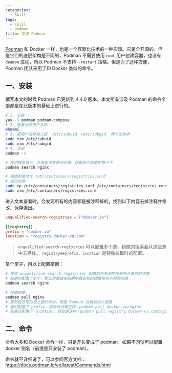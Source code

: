 ```yaml
---
categories:
  - Skill
tags:
  - skill
  - podman
title: 初识 Podman
---
```


[Podman](https://podman.io/) 和 Docker 一样，也是一个容器化技术的一种实现。它是全开源的。但是它们的底层架构是不同的，Podman 不需要使用 `root` 用户创建容器，也没有 `deamon` 进程，所以 Podman 不支持`--restart` 策略。但是为了迁移方便，Podman 团队采用了和 Docker 类似的命令。

<!-- more -->

## 一、安装

撰写本文的时候 Podman 已更新到 4.4.0 版本，本文所有涉及 Podman 的命令全部都是在此版本的基础上进行的。

```bash
# 1. 安装
yay -S podman podman-compose
# 2. 查看当前用户名称
whoami
# 3. 把用户名称加入到 `/etc/subuid、/etc/subgid` 两个文件中
sudo vim /etc/subuid
sudo vim /etc/subgid
# 4. 测试
podman -v

# 使用搜索命令，会发现没有任何结果。这是因为需要配置一下
podman search nginx

# 编辑配置文件 /etc/containers/registries.conf
# 备份文件
sudo cp /etc/containers/registries.conf /etc/containers/registries.conf.bak
sudo vim /etc/containers/registries.conf
```

进入文本查看时，会发现所有的内容都是被注释掉的，找到以下内容去掉注释并修改，保存退出。

```toml /etc/containers/registries.conf
unqualified-search-registries = ["docker.io"]
  
[[registry]]
prefix = "docker.io"
location = "registry.docker-cn.com"
```
> `unqualified-search-registries` 可以配置多个源，镜像的搜索会从这些源中去寻找。
> `registry##prefix、location` 是镜像拉取时的配置。

举个栗子，用以上配置举例：

```bash
# 搜索 unqualified-search-registries 配置的所有源中所有符合条件的镜像
# 如果你配置了多个，那么你就会在结果中看到有的镜像带有不同的前缀
podman search nginx

# 拉取镜像
podman pull nginx
# 虽然自己写的是上面的命令，但是 Podman 会自动加入配置
# 我们配置了 prefix，实际命令是这样：podman pull docker.io/nginx
# 如果还配置了 location，就会是这样：podman pull registry.docker-cn.com/nginx
```

## 二、命令

命令大多和 Docker 命令一样，只是开头变成了 podman，如果不习惯可以配置 docker 别名（前提是只安装了 podman）。

命令就不详细说了，可以参阅官方文档：https://docs.podman.io/en/latest/Commands.html

